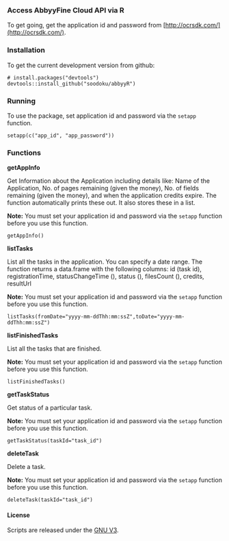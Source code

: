 ### Access AbbyyFine Cloud API via R

To get going, get the application id and password from [http://ocrsdk.com/](http://ocrsdk.com/).

### Installation

To get the current development version from github:

```{r}
# install.packages("devtools")
devtools::install_github("soodoku/abbyyR")

```

### Running
To use the package, set application id and password via the `setapp` function.

```{r}
setapp(c("app_id", "app_password"))
```

### Functions

**getAppInfo**

Get Information about the Application including details like: Name of the Application, No. of pages remaining (given the money), No. of fields remaining (given the money), and when the application credits expire. The function automatically prints these out. It also stores these in a list.

**Note:** You must set your application id and password via the `setapp` function before you use this function.

```{r}
getAppInfo()
```

**listTasks**

List all the tasks in the application. You can specify a date range. The function returns a data.frame with the following columns: id (task id), registrationTime, statusChangeTime (), status (), filesCount (), credits, resultUrl

**Note:** You must set your application id and password via the `setapp` function before you use this function.

```{r}
listTasks(fromDate="yyyy-mm-ddThh:mm:ssZ",toDate="yyyy-mm-ddThh:mm:ssZ")
```

**listFinishedTasks**

List all the tasks that are finished.

**Note:** You must set your application id and password via the `setapp` function before you use this function.

```{r}
listFinishedTasks()
```

**getTaskStatus**

Get status of a particular task.

**Note:** You must set your application id and password via the `setapp` function before you use this function.

```{r}
getTaskStatus(taskId="task_id")
```

**deleteTask**

Delete a task.

**Note:** You must set your application id and password via the `setapp` function before you use this function.

```{r}
deleteTask(taskId="task_id")
```

#### License
Scripts are released under the [GNU V3](License.md).
